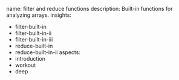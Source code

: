 name: filter and reduce functions
description: Built-in functions for analyzing arrays.
insights:
  - filter-built-in
  - filter-built-in-ii
  - filter-built-in-iii
  - reduce-built-in
  - reduce-built-in-ii
aspects:
  - introduction
  - workout
  - deep
 
